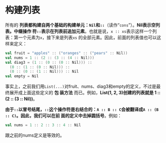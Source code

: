 构建列表
===================================================================================
所有的 **列表都构建自两个基础的构建单元：`Nil`和`::`**（读作“`cons`”）。**Nil表示空列表。中缀操作
符`::`表示在列表前追加元素**。也就是说，`x :: xs`表示这样一个列表：第一个元素为`x`，接下来是列表`xs`
的全部元素。因此，前面的列表值也可以这样来定义：
```scala
val fruit = "apples" :: ("oranges" :: ("pears" :: Nil))
val nums = 1 :: (2 :: (3 :: (4 :: Nil)))
val diag3 = (1 :: (0 :: (0 :: Nil))) ::
  (0 :: (1 :: (0 :: Nil))) ::
  (0 :: (0 :: (1 :: Nil))) :: Nil
val empty = Nil 
```
事实上，之前我们用`List(...)`对fruit、nums、diag3和empty的定义，不过是最终展开成上面这些定义的 **包
装方法** 而已。例如，**List(1, 2, 3)创建的列表就是 1 :: (2 :: (3 :: Nil))**。

**由于`::`以冒号结尾，`::`这个操作符是右结合的：`A :: B :: C`会被翻译成`A :: (B :: C)`。因此，我们可以在前
面的定义中去掉圆括号**。例如：
```scala
val nums = 1 :: 2 :: 3 :: 4 :: Nil
```
跟之前的nums定义是等效的。



